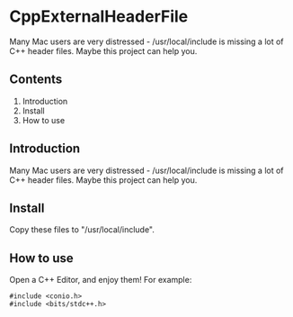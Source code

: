 # CppExternalHeaderFile
Many Mac users are very distressed - /usr/local/include is missing a lot of C++ header files. Maybe this project can help you.

## Contents 

1. Introduction
2. Install
3. How to use

## Introduction

Many Mac users are very distressed - /usr/local/include is missing a lot of C++ header files. Maybe this project can help you.

## Install 

Copy these files to "/usr/local/include".

## How to use 

Open a C++ Editor, and enjoy them! For example: 

```
#include <conio.h>
#include <bits/stdc++.h>
```
